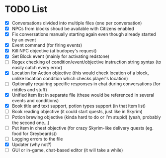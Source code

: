 # TODO List

* [X] Conversations divided into multiple files (one per conversation)
* [X] NPCs from blocks shoud be available with Citizens enabled
* [X] Fix conversations manually starting again even though already started by an event
* [X] Event command (for firing events)
* [X] Kill NPC objective (at budopey's request)
* [X] Set Block event (mainly for activating redstone)
* [ ] Regex checking of condition/event/objective instruction string syntax (to easily catch every error)
* [X] Location for Action objective (this would check location of a block, unlike location condition which checks player's location)
* [ ] Optionally requiring specific responses in chat during conversations (for riddles and stuff)
* [X] Unified item list in separate file (these would be referenced in several events and conditions)
* [X] Book title and text support, potion types support (in that item list)
* [ ] Book reading objective (it could start quests, just like in Skyrim)
* [ ] Potion brewing objective (kinda hard to do or I'm stupid) (yeah, probably the second one...)
* [ ] Put item in chest objective (for crazy Skyrim-like delivery quests (eg. food for Greybeards))
* [ ] Logging errors to the file
* [X] Updater (why not?)
* [ ] GUI or in-game, chat-based editor (it will take a while)
